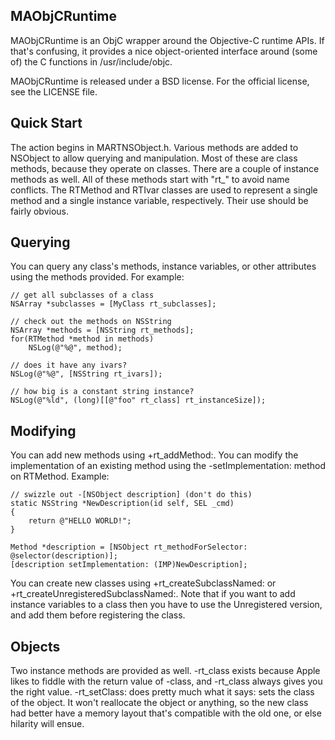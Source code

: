 MAObjCRuntime
-------------

MAObjCRuntime is an ObjC wrapper around the Objective-C runtime APIs. If that's confusing, it provides a nice object-oriented interface around (some of) the C functions in /usr/include/objc.

MAObjCRuntime is released under a BSD license. For the official license, see the LICENSE file.

Quick Start
-----------

The action begins in MARTNSObject.h. Various methods are added to NSObject to allow querying and manipulation. Most of these are class methods, because they operate on classes. There are a couple of instance methods as well. All of these methods start with "rt_" to avoid name conflicts. The RTMethod and RTIvar classes are used to represent a single method and a single instance variable, respectively. Their use should be fairly obvious.

Querying
--------

You can query any class's methods, instance variables, or other attributes using the methods provided. For example:

    // get all subclasses of a class
    NSArray *subclasses = [MyClass rt_subclasses];
    
    // check out the methods on NSString
    NSArray *methods = [NSString rt_methods];
    for(RTMethod *method in methods)
        NSLog(@"%@", method);
    
    // does it have any ivars?
    NSLog(@"%@", [NSString rt_ivars]);
    
    // how big is a constant string instance?
    NSLog(@"%ld", (long)[[@"foo" rt_class] rt_instanceSize]);

Modifying
---------

You can add new methods using +rt_addMethod:. You can modify the implementation of an existing method using the -setImplementation: method on RTMethod. Example:

    // swizzle out -[NSObject description] (don't do this)
    static NSString *NewDescription(id self, SEL _cmd)
    {
        return @"HELLO WORLD!";
    }
    
    Method *description = [NSObject rt_methodForSelector: @selector(description)];
    [description setImplementation: (IMP)NewDescription];

You can create new classes using +rt_createSubclassNamed: or +rt_createUnregisteredSubclassNamed:. Note that if you want to add instance variables to a class then you have to use the Unregistered version, and add them before registering the class.

Objects
-------

Two instance methods are provided as well. -rt_class exists because Apple likes to fiddle with the return value of -class, and -rt_class always gives you the right value. -rt_setClass: does pretty much what it says: sets the class of the object. It won't reallocate the object or anything, so the new class had better have a memory layout that's compatible with the old one, or else hilarity will ensue.
